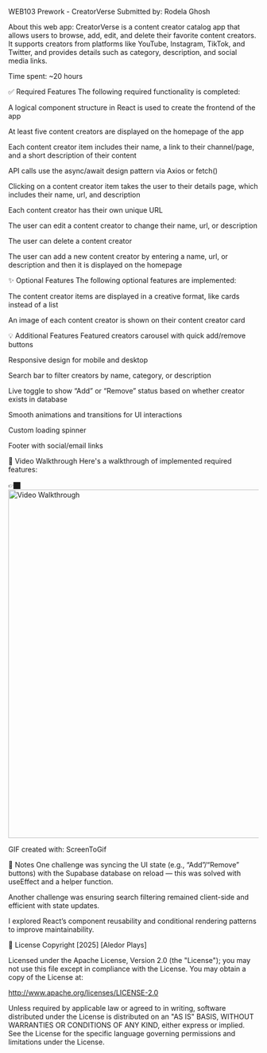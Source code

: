 WEB103 Prework - CreatorVerse
Submitted by: Rodela Ghosh

About this web app: CreatorVerse is a content creator catalog app that allows users to browse, add, edit, and delete their favorite content creators. It supports creators from platforms like YouTube, Instagram, TikTok, and Twitter, and provides details such as category, description, and social media links.

Time spent: ~20 hours

✅ Required Features
The following required functionality is completed:

 A logical component structure in React is used to create the frontend of the app

 At least five content creators are displayed on the homepage of the app

 Each content creator item includes their name, a link to their channel/page, and a short description of their content

 API calls use the async/await design pattern via Axios or fetch()

 Clicking on a content creator item takes the user to their details page, which includes their name, url, and description

 Each content creator has their own unique URL

 The user can edit a content creator to change their name, url, or description

 The user can delete a content creator

 The user can add a new content creator by entering a name, url, or description and then it is displayed on the homepage

✨ Optional Features
The following optional features are implemented:

 The content creator items are displayed in a creative format, like cards instead of a list

 An image of each content creator is shown on their content creator card

💡 Additional Features
 Featured creators carousel with quick add/remove buttons

 Responsive design for mobile and desktop

 Search bar to filter creators by name, category, or description

 Live toggle to show “Add” or “Remove” status based on whether creator exists in database

 Smooth animations and transitions for UI interactions

 Custom loading spinner

 Footer with social/email links

🎥 Video Walkthrough
Here's a walkthrough of implemented required features:

👉🏿<img src='http://i.imgur.com/YOUR_GIF_LINK.gif' title='Video Walkthrough' width='700' alt='Video Walkthrough' />

GIF created with: ScreenToGif

🧠 Notes
One challenge was syncing the UI state (e.g., “Add”/“Remove” buttons) with the Supabase database on reload — this was solved with useEffect and a helper function.

Another challenge was ensuring search filtering remained client-side and efficient with state updates.

I explored React’s component reusability and conditional rendering patterns to improve maintainability.

📝 License
Copyright [2025] [Aledor Plays]

Licensed under the Apache License, Version 2.0 (the "License");
you may not use this file except in compliance with the License.
You may obtain a copy of the License at:

http://www.apache.org/licenses/LICENSE-2.0

Unless required by applicable law or agreed to in writing, software distributed under the License is distributed on an "AS IS" BASIS,
WITHOUT WARRANTIES OR CONDITIONS OF ANY KIND, either express or implied.
See the License for the specific language governing permissions and limitations under the License.

